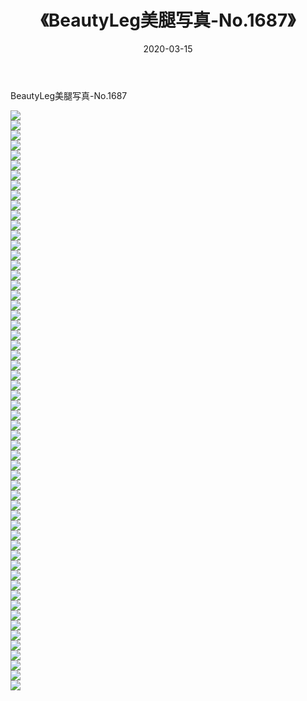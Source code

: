 ﻿---
layout: post
title:  《BeautyLeg美腿写真-No.1687》
date:   2020-03-15
img: http://img.660000.xyz/Sharelink/网络美图/2020/BeautyLeg美腿写真-No.1687/000.jpg
categories: [美女, 清纯, 唯美]
---

BeautyLeg美腿写真-No.1687

  ![](http://img.660000.xyz/Sharelink/网络美图/2020/BeautyLeg美腿写真-No.1687/001.jpg) <br> ![](http://img.660000.xyz/Sharelink/网络美图/2020/BeautyLeg美腿写真-No.1687/002.jpg) <br> ![](http://img.660000.xyz/Sharelink/网络美图/2020/BeautyLeg美腿写真-No.1687/003.jpg) <br> ![](http://img.660000.xyz/Sharelink/网络美图/2020/BeautyLeg美腿写真-No.1687/004.jpg) <br> ![](http://img.660000.xyz/Sharelink/网络美图/2020/BeautyLeg美腿写真-No.1687/005.jpg) <br> ![](http://img.660000.xyz/Sharelink/网络美图/2020/BeautyLeg美腿写真-No.1687/006.jpg) <br> ![](http://img.660000.xyz/Sharelink/网络美图/2020/BeautyLeg美腿写真-No.1687/007.jpg) <br> ![](http://img.660000.xyz/Sharelink/网络美图/2020/BeautyLeg美腿写真-No.1687/008.jpg) <br> ![](http://img.660000.xyz/Sharelink/网络美图/2020/BeautyLeg美腿写真-No.1687/009.jpg) <br> ![](http://img.660000.xyz/Sharelink/网络美图/2020/BeautyLeg美腿写真-No.1687/010.jpg) <br> ![](http://img.660000.xyz/Sharelink/网络美图/2020/BeautyLeg美腿写真-No.1687/011.jpg) <br> ![](http://img.660000.xyz/Sharelink/网络美图/2020/BeautyLeg美腿写真-No.1687/012.jpg) <br> ![](http://img.660000.xyz/Sharelink/网络美图/2020/BeautyLeg美腿写真-No.1687/013.jpg) <br> ![](http://img.660000.xyz/Sharelink/网络美图/2020/BeautyLeg美腿写真-No.1687/014.jpg) <br> ![](http://img.660000.xyz/Sharelink/网络美图/2020/BeautyLeg美腿写真-No.1687/015.jpg) <br> ![](http://img.660000.xyz/Sharelink/网络美图/2020/BeautyLeg美腿写真-No.1687/016.jpg) <br> ![](http://img.660000.xyz/Sharelink/网络美图/2020/BeautyLeg美腿写真-No.1687/017.jpg) <br> ![](http://img.660000.xyz/Sharelink/网络美图/2020/BeautyLeg美腿写真-No.1687/018.jpg) <br> ![](http://img.660000.xyz/Sharelink/网络美图/2020/BeautyLeg美腿写真-No.1687/019.jpg) <br> ![](http://img.660000.xyz/Sharelink/网络美图/2020/BeautyLeg美腿写真-No.1687/020.jpg) <br> ![](http://img.660000.xyz/Sharelink/网络美图/2020/BeautyLeg美腿写真-No.1687/021.jpg) <br> ![](http://img.660000.xyz/Sharelink/网络美图/2020/BeautyLeg美腿写真-No.1687/022.jpg) <br> ![](http://img.660000.xyz/Sharelink/网络美图/2020/BeautyLeg美腿写真-No.1687/023.jpg) <br> ![](http://img.660000.xyz/Sharelink/网络美图/2020/BeautyLeg美腿写真-No.1687/024.jpg) <br> ![](http://img.660000.xyz/Sharelink/网络美图/2020/BeautyLeg美腿写真-No.1687/025.jpg) <br> ![](http://img.660000.xyz/Sharelink/网络美图/2020/BeautyLeg美腿写真-No.1687/026.jpg) <br> ![](http://img.660000.xyz/Sharelink/网络美图/2020/BeautyLeg美腿写真-No.1687/027.jpg) <br> ![](http://img.660000.xyz/Sharelink/网络美图/2020/BeautyLeg美腿写真-No.1687/028.jpg) <br> ![](http://img.660000.xyz/Sharelink/网络美图/2020/BeautyLeg美腿写真-No.1687/029.jpg) <br> ![](http://img.660000.xyz/Sharelink/网络美图/2020/BeautyLeg美腿写真-No.1687/030.jpg) <br> ![](http://img.660000.xyz/Sharelink/网络美图/2020/BeautyLeg美腿写真-No.1687/031.jpg) <br> ![](http://img.660000.xyz/Sharelink/网络美图/2020/BeautyLeg美腿写真-No.1687/032.jpg) <br> ![](http://img.660000.xyz/Sharelink/网络美图/2020/BeautyLeg美腿写真-No.1687/033.jpg) <br> ![](http://img.660000.xyz/Sharelink/网络美图/2020/BeautyLeg美腿写真-No.1687/034.jpg) <br> ![](http://img.660000.xyz/Sharelink/网络美图/2020/BeautyLeg美腿写真-No.1687/035.jpg) <br> ![](http://img.660000.xyz/Sharelink/网络美图/2020/BeautyLeg美腿写真-No.1687/036.jpg) <br> ![](http://img.660000.xyz/Sharelink/网络美图/2020/BeautyLeg美腿写真-No.1687/037.jpg) <br> ![](http://img.660000.xyz/Sharelink/网络美图/2020/BeautyLeg美腿写真-No.1687/038.jpg) <br> ![](http://img.660000.xyz/Sharelink/网络美图/2020/BeautyLeg美腿写真-No.1687/039.jpg) <br> ![](http://img.660000.xyz/Sharelink/网络美图/2020/BeautyLeg美腿写真-No.1687/040.jpg) <br> ![](http://img.660000.xyz/Sharelink/网络美图/2020/BeautyLeg美腿写真-No.1687/041.jpg) <br> ![](http://img.660000.xyz/Sharelink/网络美图/2020/BeautyLeg美腿写真-No.1687/042.jpg) <br> ![](http://img.660000.xyz/Sharelink/网络美图/2020/BeautyLeg美腿写真-No.1687/043.jpg) <br> ![](http://img.660000.xyz/Sharelink/网络美图/2020/BeautyLeg美腿写真-No.1687/044.jpg) <br> ![](http://img.660000.xyz/Sharelink/网络美图/2020/BeautyLeg美腿写真-No.1687/045.jpg) <br> ![](http://img.660000.xyz/Sharelink/网络美图/2020/BeautyLeg美腿写真-No.1687/046.jpg) <br> ![](http://img.660000.xyz/Sharelink/网络美图/2020/BeautyLeg美腿写真-No.1687/047.jpg) <br> ![](http://img.660000.xyz/Sharelink/网络美图/2020/BeautyLeg美腿写真-No.1687/048.jpg) <br> ![](http://img.660000.xyz/Sharelink/网络美图/2020/BeautyLeg美腿写真-No.1687/049.jpg) <br> ![](http://img.660000.xyz/Sharelink/网络美图/2020/BeautyLeg美腿写真-No.1687/050.jpg) <br> ![](http://img.660000.xyz/Sharelink/网络美图/2020/BeautyLeg美腿写真-No.1687/051.jpg) <br> ![](http://img.660000.xyz/Sharelink/网络美图/2020/BeautyLeg美腿写真-No.1687/052.jpg) <br> ![](http://img.660000.xyz/Sharelink/网络美图/2020/BeautyLeg美腿写真-No.1687/053.jpg) <br> ![](http://img.660000.xyz/Sharelink/网络美图/2020/BeautyLeg美腿写真-No.1687/054.jpg) <br> ![](http://img.660000.xyz/Sharelink/网络美图/2020/BeautyLeg美腿写真-No.1687/055.jpg) <br> ![](http://img.660000.xyz/Sharelink/网络美图/2020/BeautyLeg美腿写真-No.1687/056.jpg) <br> ![](http://img.660000.xyz/Sharelink/网络美图/2020/BeautyLeg美腿写真-No.1687/057.jpg) <br> ![](http://img.660000.xyz/Sharelink/网络美图/2020/BeautyLeg美腿写真-No.1687/058.jpg) <br>